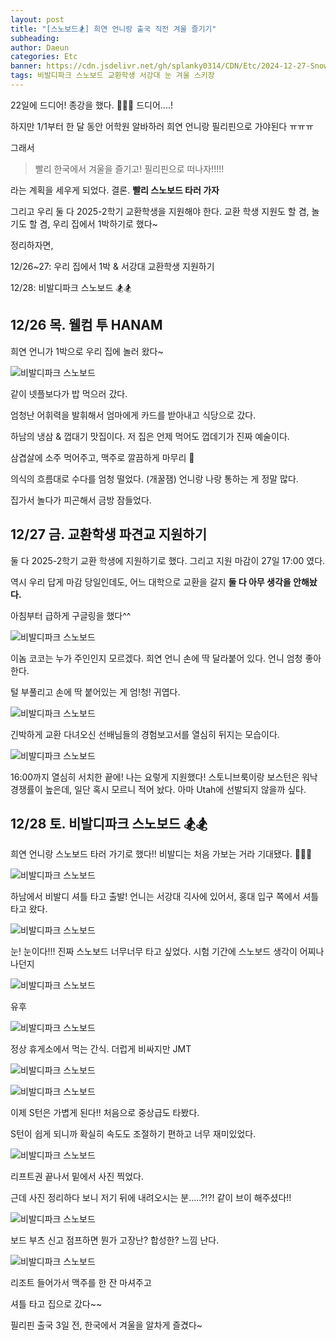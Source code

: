 ```yaml
---
layout: post
title: "[스노보드🏂] 희연 언니랑 출국 직전 겨울 즐기기"
subheading:
author: Daeun
categories: Etc
banner: https://cdn.jsdelivr.net/gh/splanky0314/CDN/Etc/2024-12-27-Snowboarding/%20%288%29.jpg
tags: 비발디파크 스노보드 교환학생 서강대 눈 겨울 스키장
---
```


22일에 드디어! 종강을 했다. 🎊🎊🎊 드디어....!

하지만 1/1부터 한 달 동안 어학원 알바하러 희연 언니랑 필리핀으로 가야된다 ㅠㅠㅠ 

그래서 

> 빨리 한국에서 겨울을 즐기고! 필리핀으로 떠나자!!!!!

라는 계획을 세우게 되었다. 결론. **빨리 스노보드 타러 가자**

그리고 우리 둘 다 2025-2학기 교환학생을 지원해야 한다. 교환 학생 지원도 할 겸, 놀기도 할 겸, 우리 집에서 1박하기로 했다~

정리하자면,

12/26~27: 우리 집에서 1박 & 서강대 교환학생 지원하기

12/28: 비발디파크 스노보드 🏂🏂


## 12/26 목. 웰컴 투 HANAM

희연 언니가 1박으로 우리 집에 놀러 왔다~

![비발디파크 스노보드](https://cdn.jsdelivr.net/gh/splanky0314/CDN/Etc/2024-12-27-Snowboarding/1.jpg)

같이 넷플보다가 밥 먹으러 갔다. 

엄청난 어휘력을 발휘해서 엄마에게 카드를 받아내고 식당으로 갔다.

하남의 냉삼 & 껍대기 맛집이다. 저 집은 언제 먹어도 껍데기가 진짜 예술이다. 

삼겹살에 소주 먹어주고, 맥주로 깔끔하게 마무리 🍻

의식의 흐름대로 수다를 엄청 떨었다. (개꿀잼) 언니랑 나랑 통하는 게 정말 많다.

집가서 놀다가 피곤해서 금방 잠들었다.

## 12/27 금. 교환학생 파견교 지원하기

둘 다 2025-2학기 교환 학생에 지원하기로 했다. 그리고 지원 마감이 27일 17:00 였다. 

역시 우리 답게 마감 당일인데도, 어느 대학으로 교환을 갈지 **둘 다 아무 생각을 안해놨다.**

아침부터 급하게 구글링을 했다^^

![비발디파크 스노보드](https://cdn.jsdelivr.net/gh/splanky0314/CDN/Etc/2024-12-27-Snowboarding/2.jpg)

이놈 코코는 누가 주인인지 모르겠다. 희연 언니 손에 딱 달라붙어 있다. 언니 엄청 좋아한다.

털 부풀리고 손에 딱 붙어있는 게 엄!청! 귀엽다.

![비발디파크 스노보드](https://cdn.jsdelivr.net/gh/splanky0314/CDN/Etc/2024-12-27-Snowboarding/%20%281%29.jpg)

긴박하게 교환 다녀오신 선배님들의 경험보고서를 열심히 뒤지는 모습이다.

![비발디파크 스노보드](https://cdn.jsdelivr.net/gh/splanky0314/CDN/Etc/2024-12-27-Snowboarding/%20%282%29.jpg)

16:00까지 열심히 서치한 끝에! 나는 요렇게 지원했다! 스토니브룩이랑 보스턴은 워낙 경쟁률이 높은데, 일단 혹시 모르니 적어 놨다. 아마 Utah에 선발되지 않을까 싶다.

## 12/28 토. 비발디파크 스노보드 🏂🏂

희연 언니랑 스노보드 타러 가기로 했다!! 비발디는 처음 가보는 거라 기대됐다. 🤩🤩🤩

![비발디파크 스노보드](https://cdn.jsdelivr.net/gh/splanky0314/CDN/Etc/2024-12-27-Snowboarding/%20%283%29.jpg)

하남에서 비발디 셔틀 타고 출발! 언니는 서강대 긱사에 있어서, 홍대 입구 쪽에서 셔틀 타고 왔다.

![비발디파크 스노보드](https://cdn.jsdelivr.net/gh/splanky0314/CDN/Etc/2024-12-27-Snowboarding/%20%284%29.jpg)

눈! 눈이다!!! 진짜 스노보드 너무너무 타고 싶었다. 시험 기간에 스노보드 생각이 어찌나 나던지

![비발디파크 스노보드](https://cdn.jsdelivr.net/gh/splanky0314/CDN/Etc/2024-12-27-Snowboarding/%20%285%29.jpg)

유후

![비발디파크 스노보드](https://cdn.jsdelivr.net/gh/splanky0314/CDN/Etc/2024-12-27-Snowboarding/%20%286%29.jpg)

정상 휴게소에서 먹는 간식. 더럽게 비싸지만 JMT

![비발디파크 스노보드](https://cdn.jsdelivr.net/gh/splanky0314/CDN/Etc/2024-12-27-Snowboarding/%20%287%29.jpg)

![비발디파크 스노보드](https://cdn.jsdelivr.net/gh/splanky0314/CDN/Etc/2024-12-27-Snowboarding/%20%288%29.jpg)

이제 S턴은 가볍게 된다!! 처음으로 중상급도 타봤다. 

S턴이 쉽게 되니까 확실히 속도도 조절하기 편하고 너무 재미있었다.

![비발디파크 스노보드](https://cdn.jsdelivr.net/gh/splanky0314/CDN/Etc/2024-12-27-Snowboarding/%20%289%29.jpg)

리프트권 끝나서 밑에서 사진 찍었다. 

근데 사진 정리하다 보니 저기 뒤에 내려오시는 분.....?!?! 같이 브이 해주셨다!!

![비발디파크 스노보드](https://cdn.jsdelivr.net/gh/splanky0314/CDN/Etc/2024-12-27-Snowboarding/%20%2810%29.jpg)

보드 부츠 신고 점프하면 뭔가 고장난? 합성한? 느낌 난다.

![비발디파크 스노보드](https://cdn.jsdelivr.net/gh/splanky0314/CDN/Etc/2024-12-27-Snowboarding/%20%2811%29.jpg)

리조트 들어가서 맥주를 한 잔 마셔주고

셔틀 타고 집으로 갔다~~ 

필리핀 출국 3일 전, 한국에서 겨울을 알차게 즐겼다~